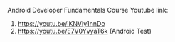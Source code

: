 Android Developer Fundamentals Course 
Youtube link:
1. https://youtu.be/lKNVly1nnDo
2. https://youtu.be/E7V0YvyaT6k (Android Test)

